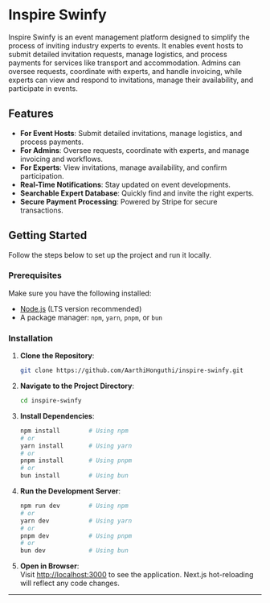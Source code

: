 # Inspire Swinfy

Inspire Swinfy is an event management platform designed to simplify the process of inviting industry experts to events. It enables event hosts to submit detailed invitation requests, manage logistics, and process payments for services like transport and accommodation. Admins can oversee requests, coordinate with experts, and handle invoicing, while experts can view and respond to invitations, manage their availability, and participate in events.

## Features

- **For Event Hosts**: Submit detailed invitations, manage logistics, and process payments.
- **For Admins**: Oversee requests, coordinate with experts, and manage invoicing and workflows.
- **For Experts**: View invitations, manage availability, and confirm participation.
- **Real-Time Notifications**: Stay updated on event developments.
- **Searchable Expert Database**: Quickly find and invite the right experts.
- **Secure Payment Processing**: Powered by Stripe for secure transactions.

## Getting Started

Follow the steps below to set up the project and run it locally.

### Prerequisites

Make sure you have the following installed:
- [Node.js](https://nodejs.org/) (LTS version recommended)
- A package manager: `npm`, `yarn`, `pnpm`, or `bun`

### Installation

1. **Clone the Repository**:
    ```bash
    git clone https://github.com/AarthiHonguthi/inspire-swinfy.git
    ```
   
2. **Navigate to the Project Directory**:
    ```bash
    cd inspire-swinfy
    ```
   
3. **Install Dependencies**:
    ```bash
    npm install        # Using npm
    # or
    yarn install       # Using yarn
    # or
    pnpm install       # Using pnpm
    # or
    bun install        # Using bun
    ```
   
4. **Run the Development Server**:
    ```bash
    npm run dev        # Using npm
    # or
    yarn dev           # Using yarn
    # or
    pnpm dev           # Using pnpm
    # or
    bun dev            # Using bun
    ```

5. **Open in Browser**:  
   Visit [http://localhost:3000](http://localhost:3000) to see the application. Next.js hot-reloading will reflect any code changes.

---

